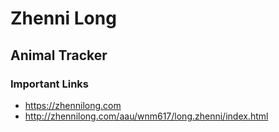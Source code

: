 # Zhenni Long

## Animal Tracker

### Important Links

- https://zhennilong.com
- http://zhennilong.com/aau/wnm617/long.zhenni/index.html